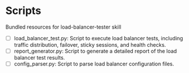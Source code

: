 # Scripts

Bundled resources for load-balancer-tester skill

- [ ] load_balancer_test.py: Script to execute load balancer tests, including traffic distribution, failover, sticky sessions, and health checks.
- [ ] report_generator.py: Script to generate a detailed report of the load balancer test results.
- [ ] config_parser.py: Script to parse load balancer configuration files.
